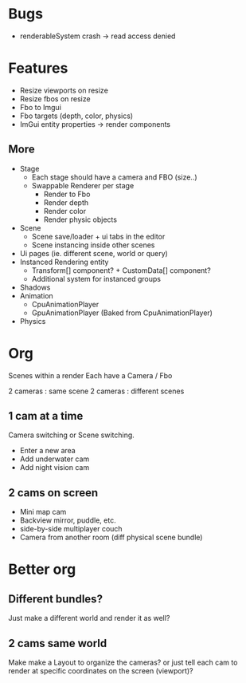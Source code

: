 
# Bugs

- renderableSystem crash -> read access denied

# Features

- Resize viewports on resize
- Resize fbos on resize
- Fbo to Imgui
- Fbo targets (depth, color, physics)
- ImGui entity properties -> render components

## More

- Stage
  - Each stage should have a camera and FBO (size..)
  - Swappable Renderer per stage
    - Render to Fbo
    - Render depth
    - Render color
    - Render physic objects
- Scene
  - Scene save/loader + ui tabs in the editor
  - Scene instancing inside other scenes
- Ui pages (ie. different scene, world or query)
- Instanced Rendering entity
  - Transform[] component? + CustomData[] component?
  - Additional system for instanced groups
- Shadows
- Animation
  - CpuAnimationPlayer
  - GpuAnimationPlayer (Baked from CpuAnimationPlayer)
- Physics

# Org

Scenes within a render
Each have a Camera / Fbo

2 cameras : same scene
2 cameras : different scenes

## 1 cam at a time

Camera switching or Scene switching.

- Enter a new area
- Add underwater cam
- Add night vision cam

## 2 cams on screen

- Mini map cam
- Backview mirror, puddle, etc.
- side-by-side multiplayer couch
- Camera from another room (diff physical scene bundle)

# Better org

## Different bundles?

Just make a different world and render it as well?

## 2 cams same world

Make make a Layout to organize the cameras?
or just tell each cam to render at specific coordinates on the screen (viewport)?
